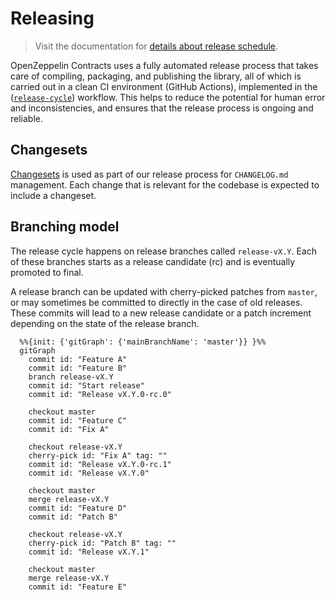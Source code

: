 # Releasing

> Visit the documentation for [details about release schedule](https://docs.openzeppelin.com/contracts/releases-stability).

OpenZeppelin Contracts uses a fully automated release process that takes care of compiling, packaging, and publishing the library, all of which is carried out in a clean CI environment (GitHub Actions), implemented in the ([`release-cycle`](.github/workflows/release-cycle.yml)) workflow. This helps to reduce the potential for human error and inconsistencies, and ensures that the release process is ongoing and reliable.

## Changesets

[Changesets](https://github.com/changesets/changesets/) is used as part of our release process for `CHANGELOG.md` management. Each change that is relevant for the codebase is expected to include a changeset.

## Branching model

The release cycle happens on release branches called `release-vX.Y`. Each of these branches starts as a release candidate (rc) and is eventually promoted to final.

A release branch can be updated with cherry-picked patches from `master`, or may sometimes be committed to directly in the case of old releases. These commits will lead to a new release candidate or a patch increment depending on the state of the release branch.

```mermaid
  %%{init: {'gitGraph': {'mainBranchName': 'master'}} }%%
  gitGraph
    commit id: "Feature A"
    commit id: "Feature B"
    branch release-vX.Y
    commit id: "Start release"
    commit id: "Release vX.Y.0-rc.0"

    checkout master
    commit id: "Feature C"
    commit id: "Fix A"

    checkout release-vX.Y
    cherry-pick id: "Fix A" tag: ""
    commit id: "Release vX.Y.0-rc.1"
    commit id: "Release vX.Y.0"

    checkout master
    merge release-vX.Y
    commit id: "Feature D"
    commit id: "Patch B"

    checkout release-vX.Y
    cherry-pick id: "Patch B" tag: ""
    commit id: "Release vX.Y.1"

    checkout master
    merge release-vX.Y
    commit id: "Feature E"
```
